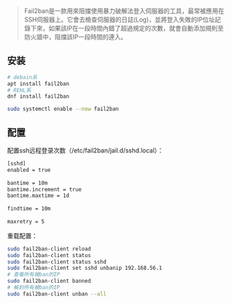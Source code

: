 > Fail2ban是一款用來阻擋使用暴力破解法登入伺服器的工具，最常被應用在SSH伺服器上。它會去檢查伺服器的日誌(Log)，並將登入失敗的IP位址記錄下來，如果該IP在一段時間內錯了超過規定的次數，就會自動添加規則至防火牆中，阻擋該IP一段時間的連入。

## 安装

```bash
# debain系
apt install fail2ban
# REHL系
dnf install fail2ban

sudo systemctl enable --now fail2ban
```

## 配置

配置ssh远程登录次数（/etc/fail2ban/jail.d/sshd.local）：

```bash
[sshd]
enabled = true
 
bantime = 10m
bantime.increment = true
bantime.maxtime = 1d
 
findtime = 10m
 
maxretry = 5
```

重载配置：

```bash
sudo fail2ban-client reload
sudo fail2ban-client status
sudo fail2ban-client status sshd
sudo fail2ban-client set sshd unbanip 192.168.56.1
# 查看所有被ban的IP
sudo fail2ban-client banned
# 解封所有被ban的IP
sudo fail2ban-client unban --all

```

